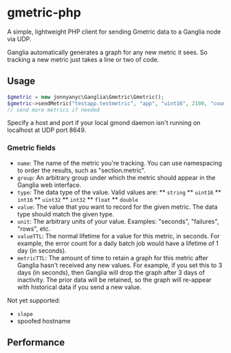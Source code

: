 gmetric-php
===========

A simple, lightweight PHP client for sending Gmetric data to a Ganglia node via UDP.

Ganglia automatically generates a graph for any new metric it sees. So tracking a new metric just takes a line or two 
of code.

## Usage

```php
$gmetric = new jonnyanyc\Ganglia\Gmetric\Gmetric();
$gmetric->sendMetric("testapp.testmetric", "app", "uint16", 2100, "count", 120, 86400);
// send more metrics if needed
```

Specify a host and port if your local gmond daemon isn't running on localhost at UDP port 8649.

### Gmetric fields

* `name`: The name of the metric you're tracking. You can use namespacing to order the results, such as "section.metric".
* `group`: An arbitrary group under which the metric should appear in the Ganglia web interface.
* `type`: The data type of the value. Valid values are:
  ** `string`
  ** `uint16`
  ** `int16`
  ** `uint32`
  ** `int32`
  ** `float`
  ** `double`
* `value`: The value that you want to record for the given metric. The data type should match the given type. 
* `unit`: The arbitrary units of your value. Examples: "seconds", "failures", "rows", etc.
* `valueTTL`: The normal lifetime for a value for this metric, in seconds. For example, the error count for a daily batch job would have a lifetime of 1 day (in seconds). 
* `metricTTL`: The amount of time to retain a graph for this metric after Ganglia hasn't received any new values. For example, if you set this to 3 days (in seconds), then Ganglia will drop the graph after 3 days of inactivity. The prior data will be retained, so the graph will re-appear with historical data if you send a new value.

Not yet supported:
* `slope`
* spoofed hostname


## Performance
